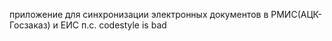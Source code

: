 приложение для синхронизации электронных документов в РМИС(АЦК-Госзаказ) и ЕИС
п.с. codestyle is bad
